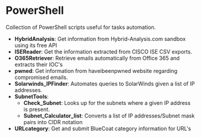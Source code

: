 # PowerShell
Collection of PowerShell scripts useful for tasks automation.

* **HybridAnalysis**: Get information from Hybrid-Analysis.com sandbox using its free API
* **ISEReader**: Get the information extracted from CISCO ISE CSV exports.
* **O365Retriever**: Retrieve emails automatically from Office 365 and extracts their IOC's
* **pwned**: Get information from haveibeenpwned website regarding compromised emails.
* **Solarwinds_IPFinder**: Automates queries to SolarWinds given a list of IP addresses.
* **SubnetTools**:
    * **Check_Subnet**: Looks up for the subnets where a given IP address is present.
    * **Subnet_Calculator_list**: Converts a list of IP addresses/Subnet mask pairs into CIDR notation
* **URLcategory**: Get and submit BlueCoat category information for URL's

